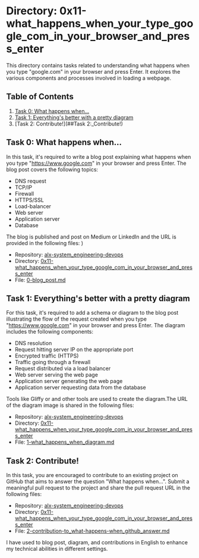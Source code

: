 # Directory: 0x11-what_happens_when_your_type_google_com_in_your_browser_and_press_enter

This directory contains tasks related to understanding what happens when you type "google.com" in your browser and press Enter. It explores the various components and processes involved in loading a webpage.

## Table of Contents
1. [Task 0: What happens when...](##Task_0:_What_happens_when...)
2. [Task 1: Everything's better with a pretty diagram](##Task_1:_Evertthing's_better_with_a_pretty_diagram)
3. [Task 2: Contribute!](##Task 2:_Contribute!)
## Task 0: What happens when...

In this task, it's required to write a blog post explaining what happens when you type "https://www.google.com" in your browser and press Enter. The blog post covers the following topics:

- DNS request
- TCP/IP
- Firewall
- HTTPS/SSL
- Load-balancer
- Web server
- Application server
- Database

The blog is published and post on Medium or LinkedIn and the URL is provided in the following files:
)
- Repository: [alx-system_engineering-devops](https://github.com/username/alx-system_engineering-devops)
- Directory: [0x11-what_happens_when_your_type_google_com_in_your_browser_and_press_enter](./0x11-what_happens_when_your_type_google_com_in_your_browser_and_press_ente)
- File: [0-blog_post.md](./0-blog_post.md)

## Task 1: Everything's better with a pretty diagram

For this task, it's required to add a schema or diagram to the blog post illustrating the flow of the request created when you type "https://www.google.com" in your browser and press Enter. The diagram includes the following components:

- DNS resolution
- Request hitting server IP on the appropriate port
- Encrypted traffic (HTTPS)
- Traffic going through a firewall
- Request distributed via a load balancer
- Web server serving the web page
- Application server generating the web page
- Application server requesting data from the database

Tools like Gliffy or and other tools are used to create the diagram.The URL of the diagram image is shared in the following files:

- Repository: [alx-system_engineering-devops](https://github.com/username/alx-system_engineering-devops)
- Directory: [0x11-what_happens_when_your_type_google_com_in_your_browser_and_press_enter](./0x11-what_happens_when_your_type_google_com_in_your_browser_and_press_enter)
- File: [1-what_happens_when_diagram.md](./1-what_happens_when_diagram.md)

## Task 2: Contribute!

In this task, you are encouraged to contribute to an existing project on GitHub that aims to answer the question "What happens when...". Submit a meaningful pull request to the project and share the pull request URL in the following files:

- Repository: [alx-system_engineering-devops](https://github.com/username/alx-system_engineering-devops)
- Directory: [0x11-what_happens_when_your_type_google_com_in_your_browser_and_press_enter](./0x11-what_happens_when_your_type_google_com_in_your_browser_and_press_enter)
- File: [2-contribution-to_what-happens-when_github_answer.md](./2-contribution-to_what-happens-when_github_answer.md)

I have used to blog post, diagram, and contributions in English to enhance my technical abilities in different settings.
